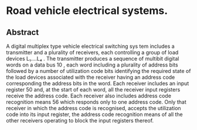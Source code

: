 # Road vehicle electrical systems.

## Abstract
A digital multiplex type vehicle electrical switching sys tem includes a transmitter and a plurality of receivers, each controlling a group of load devices L₁....L₄ . The transmitter produces a sequence of multibit digital words on a data bus 10 , each word including a plurality of address bits followed by a number of utilization code bits identifying the required state of the load devices associated with the receiver having an address code corresponding the address bits in the word. Each receiver includes an input register 50 and, at the start of each word, all the receiver input registers receive the address code. Each receiver also includes address code recognition means 56 which responds only to one address code. Only that receiver in which the address code is recognised, accepts the utilization code into its input register, the address code recognition means of all the other receivers operating to block the input registers thereof.